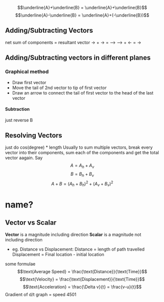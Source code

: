 
$$\underline{A}+\underline{B} = \underline{A}+\underline{B}$$
$$\underline{A}-\underline{B} = \underline{A}+(-\underline{B})$$
## Adding/Subtracting Vectors
net sum of components = resultant vector
-> + -> = -->
--> + <- = ->

## Adding/Subtracting vectors in different planes 
### Graphical method
 - Draw first vector
 - Move the tail of 2nd vector to tip of first vector
 - Draw an arrow to connect the tail of first vector to the head of the last vector
#### Subtraction
just reverse B


## Resolving Vectors
just do cos(degree) * length
Usually to sum multiple vectors, break every vector into their components, sum each of the components and get the total vector aagain.
Say 
$$A = A_{h}+A_{v}$$
$$B = B_{h}+B_{v}$$
$$A+B = (A_{h}+B_{h})^2 + (A_{v}+B_{v})^2$$

# name?
## Vector vs Scalar
**Vector** is a magnitude including direction
**Scalar** is a magnitude not including direction
- eg. Distance vs Displacement: Distance = length of path travelled Displacement = Final location - initial location

some formulae
$$\text{Average Speed} = \frac{\text{Distance}}{\text{Time}}$$
$$\text{Velocity} = \frac{\text{Displacement}}{\text{Time}}$$
$$\text{Acceleration} = \frac{\Delta v}{t} = \frac{v-u}{t}$$
Gradient of d/t graph = speed
4501